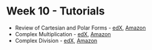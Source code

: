 # Week 10 - Tutorials

* Review of Cartesian and Polar Forms - [edX][ReviewOfCartesianAndPolarForms-edX-Video], [Amazon][ReviewOfCartesianAndPolarForms-CloudFront]
* Complex Multiplication - [edX][ComplexMultiplication-edX-Video], [Amazon][ComplexMultiplication-CloudFront]
* Complex Division - [edX][ComplexDivision-edX-Video], [Amazon][ComplexDivision-CloudFront]

[ReviewOfCartesianAndPolarForms-edX-Video]: https://edx-video.net/mit-6002x/MIT6002XT214-V045800_DTH.mp4
[ComplexMultiplication-edX-Video]: https://edx-video.net/mit-6002x/MIT6002XT214-V045900_DTH.mp4
[ComplexDivision-edX-Video]: https://edx-video.net/mit-6002x/MIT6002XT214-V046000_DTH.mp4

[ReviewOfCartesianAndPolarForms-CloudFront]: https://d2f1egay8yehza.cloudfront.net/mit-6002x/MIT6002XT214-V045800_DTH.mp4
[ComplexMultiplication-CloudFront]: https://d2f1egay8yehza.cloudfront.net/mit-6002x/MIT6002XT214-V045900_DTH.mp4
[ComplexDivision-CloudFront]: https://d2f1egay8yehza.cloudfront.net/mit-6002x/MIT6002XT214-V046000_DTH.mp4

